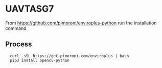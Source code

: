 # UAVTASG7
From https://github.com/pimoroni/enviroplus-python run the installation command

## Process
```
  curl -sSL https://get.pimoroni.com/enviroplus | bash
  pip3 install opencv-python
```